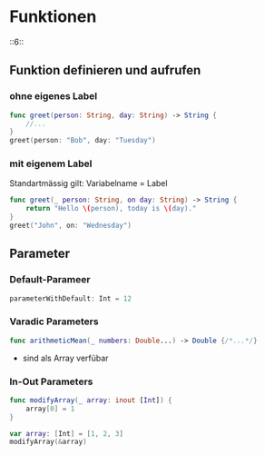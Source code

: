 # Funktionen
::6::

## Funktion definieren und aufrufen

### ohne eigenes Label
```swift
func greet(person: String, day: String) -> String {
    //...
}
greet(person: "Bob", day: "Tuesday")
```

### mit eigenem Label
Standartmässig gilt: Variabelname = Label
```swift
func greet(_ person: String, on day: String) -> String {
    return "Hello \(person), today is \(day)."
}
greet("John", on: "Wednesday")
```

## Parameter

### Default-Parameer

```swift
parameterWithDefault: Int = 12
```

### Varadic Parameters

```swift
func arithmeticMean(_ numbers: Double...) -> Double {/*...*/}
```

- sind als Array verfübar

### In-Out Parameters

```swift
func modifyArray(_ array: inout [Int]) {
    array[0] = 1
}

var array: [Int] = [1, 2, 3]
modifyArray(&array)

```


